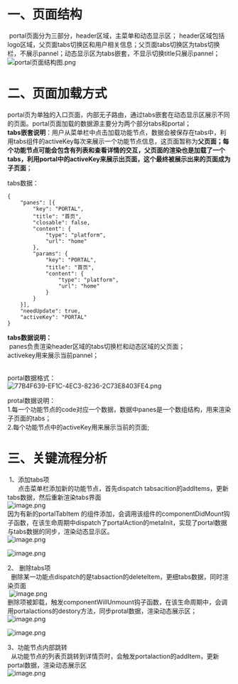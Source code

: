 <a name="xqwI2"></a>
# 一、页面结构
 portal页面分为三部分，header区域，主菜单和动态显示区； header区域包括logo区域，父页面tabs切换区和用户相关信息；父页面tabs切换区为tabs切换栏，不展示pannel；动态显示区为tabs嵌套，不显示切换title只展示pannel；<br />![portal页面结构图.png](http://design.yonyoucloud.com/static/yuque/0/2019/png/296771/1558172618130-d2adfc89-bcf9-4e7c-bf01-e0943ae63929.png#align=left&display=inline&height=532&name=portal%E9%A1%B5%E9%9D%A2%E7%BB%93%E6%9E%84%E5%9B%BE.png&originHeight=532&originWidth=751&search=&size=8991&status=done&width=751)

<a name="5QUtc"></a>
# 二、页面加载方式
portal页为单独的入口页面，内部无子路由，通过tabs嵌套在动态显示区展示不同的页面。portal页面加载的数据源主要分为两个部分tabs和portal；<br />**tabs嵌套说明**：用户从菜单栏中点击加载功能节点，数据会被保存在tabs中，利用tabs组件的activeKey每次来展示一个功能节点信息，这页面暂称为**父页面；**每个功能节点可能会包含有列表和查看详情的交互，父页面的渲染也是加载了一个tabs，利用portal中的activeKey来展示出页面，这个最终被展示出来的页面成为**子页面**；

tabs数据：

```
{
    "panes": [{
        "key": "PORTAL",
        "title": "首页",
        "closable": false,
        "content": {
            "type": "platform",
            "url": "home"
        },
        "params": {
            "key": "PORTAL",
            "title": "首页",
            "content": {
                "type": "platform",
                "url": "home"
            }
        }
    }],
    "needUpdate": true,
    "activeKey": "PORTAL"
}

```
**tabs数据说明：**<br /> panes负责渲染header区域的tabs切换栏和动态区域的父页面；<br />activekey用来展示当前pannel；<br /> 

portal数据格式：<br />![77B4F639-EF1C-4EC3-8236-2C73E8403FE4.png](http://design.yonyoucloud.com/static/yuque/0/2019/png/296771/1558170097569-c163939c-4f35-4c10-a99a-e0134518e217.png#align=left&display=inline&height=1566&name=77B4F639-EF1C-4EC3-8236-2C73E8403FE4.png&originHeight=1566&originWidth=720&search=&size=161922&status=done&width=720)

protal数据说明：<br />1.每一个功能节点的code对应一个数据，数据中panes是一个数组结构，用来渲染子页面的tabs；<br />2.每个功能节点中的activeKey用来展示当前的页面;
<a name="9uzQe"></a>
# 三、关键流程分析
 1、添加tabs项<br />      点击菜单栏添加新的功能节点，首先dispatch tabsacition的addItems，更新tabs数据，然后重新渲染tabs界面<br />![image.png](http://design.yonyoucloud.com/static/yuque/0/2019/png/296771/1558322653590-8eb755cc-7457-4a6b-9585-b0062b603e39.png#align=left&display=inline&height=502&name=image.png&originHeight=1456&originWidth=1152&search=&size=315505&status=done&width=397) <br />因为有新的portalTabItem 的组件添加，会调用该组件的componentDidMount钩子函数，在该生命周期中dispatch了portalAction的metaInit，实现了portal数据与tabs数据的同步，渲染动态显示区。<br />![image.png](http://design.yonyoucloud.com/static/yuque/0/2019/png/296771/1558322860580-9cd25cc0-4171-42d6-b23b-5f9c8edfeda6.png#align=left&display=inline&height=126&name=image.png&originHeight=288&originWidth=1654&search=&size=52699&status=done&width=722)

![image.png](http://design.yonyoucloud.com/static/yuque/0/2019/png/296771/1558322968838-5c20ecc5-5af7-4418-9190-db5fd458ff92.png#align=left&display=inline&height=700&name=image.png&originHeight=1396&originWidth=1436&search=&size=366903&status=done&width=720)

2、 删除tabs项<br />  删除某一功能点dispatch的是tabsaction的deleteItem，更细tabs数据，同时渲染页面<br /> ![image.png](http://design.yonyoucloud.com/static/yuque/0/2019/png/296771/1558334238175-a5629656-ef88-4e95-a413-741eea4dec1d.png#align=left&display=inline&height=798&name=image.png&originHeight=798&originWidth=1528&search=&size=173846&status=done&width=1528)<br />删除项被卸载，触发componentWillUnmount钩子函数，在该生命周期中，会调用portalactions的destory方法，同步protal数据，渲染动态展示区；<br />![image.png](http://design.yonyoucloud.com/static/yuque/0/2019/png/296771/1558334354344-488dd982-b85e-41de-bb8f-b44f6de91558.png#align=left&display=inline&height=147&name=image.png&originHeight=218&originWidth=1104&search=&size=35984&status=done&width=744)

![image.png](http://design.yonyoucloud.com/static/yuque/0/2019/png/296771/1558334399387-27a9a52e-e19f-4ea2-8f01-09ca896e7541.png#align=left&display=inline&height=190&name=image.png&originHeight=190&originWidth=1342&search=&size=65102&status=done&width=1342)

3、功能节点内部跳转<br />  从功能节点的列表页跳转到详情页时，会触发portalaction的addItem，更新portal数据，渲染动态展示区<br />![image.png](http://design.yonyoucloud.com/static/yuque/0/2019/png/296771/1558335104135-585e99f5-9091-4f13-b2a0-864e69cdd168.png#align=left&display=inline&height=190&name=image.png&originHeight=190&originWidth=1342&search=&size=65102&status=done&width=1342)